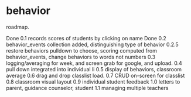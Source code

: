 # behavior
roadmap.

Done 0.1 records scores of students by clicking on name
Done 0.2 behavior_events collection added, distinguishing type of behavior
0.2.5 restore behaviors pulldown to choose, scoring computed from behavior_events, change behaviors to words not numbers
0.3 logging/averaging for week, and screen grab for google, and upload.
0.4 pull down integrated into individual li
0.5 display of behaviors, classroom average
0.6 drag and drop classlist load.
0.7 CRUD on-screen for classlist 
0.8 classroom visual layout
0.9 individual student feedback
1.0 letters to parent, guidance counselor, student
1.1 managing multiple teachers
